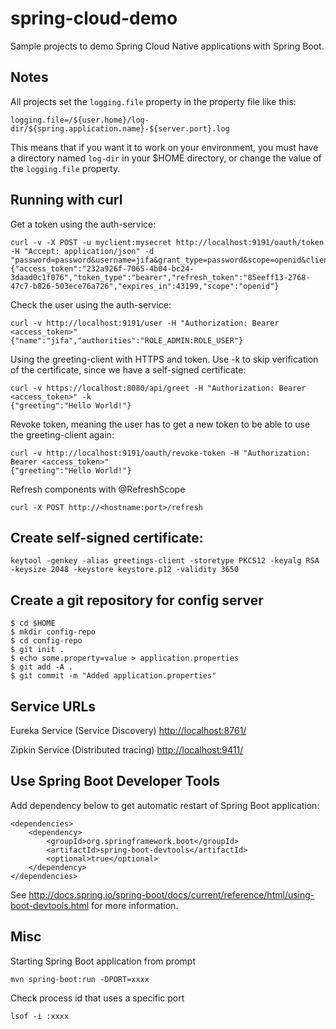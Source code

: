 # spring-cloud-demo

Sample projects to demo Spring Cloud Native applications with Spring Boot.


## Notes

All projects set the `logging.file` property in the property file like this:
```
logging.file=/${user.home}/log-dir/${spring.application.name}-${server.port}.log
```
This means that if you want it to work on your environment, you must have a directory named `log-dir` in your $HOME directory, or change the value of the `logging.file` property.


## Running with curl

Get a token using the auth-service:
```
curl -v -X POST -u myclient:mysecret http://localhost:9191/oauth/token -H "Accept: application/json" -d "password=password&username=jifa&grant_type=password&scope=openid&client_secret=mysecret&client_id=myclient"
{"access_token":"232a926f-7065-4b04-bc24-3daad0c1f076","token_type":"bearer","refresh_token":"85eeff13-2768-47c7-b826-503ece76a726","expires_in":43199,"scope":"openid"}
```

Check the user using the auth-service:
```
curl -v http://localhost:9191/user -H "Authorization: Bearer <access_token>"
{"name":"jifa","authorities":"ROLE_ADMIN:ROLE_USER"}
```

Using the greeting-client with HTTPS and token. Use -k to skip verification of the certificate, since we have a self-signed certificate:
```
curl -v https://localhost:8080/api/greet -H "Authorization: Bearer <access_token>" -k
{"greeting":"Hello World!"}
```

Revoke token, meaning the user has to get a new token to be able to use the greeting-client again:
```
curl -v http://localhost:9191/oauth/revoke-token -H "Authorization: Bearer <access_token>"
{"greeting":"Hello World!"}
```

Refresh components with @RefreshScope
```
curl -X POST http://<hostname:port>/refresh
```


## Create self-signed certificate:

```
keytool -genkey -alias greetings-client -storetype PKCS12 -keyalg RSA -keysize 2048 -keystore keystore.p12 -validity 3650
```
 

## Create a git repository for config server

```
$ cd $HOME
$ mkdir config-repo
$ cd config-repo
$ git init .
$ echo some.property=value > application.properties
$ git add -A .
$ git commit -m "Added application.properties"
```


## Service URLs

Eureka Service (Service Discovery)
<http://localhost:8761/>

Zipkin Service (Distributed tracing)
<http://localhost:9411/>


## Use Spring Boot Developer Tools

Add dependency below to get automatic restart of Spring Boot application:
```
<dependencies>
    <dependency>
        <groupId>org.springframework.boot</groupId>
        <artifactId>spring-boot-devtools</artifactId>
        <optional>true</optional>
    </dependency>
</dependencies>
```

See <http://docs.spring.io/spring-boot/docs/current/reference/html/using-boot-devtools.html> for more information.


## Misc

Starting Spring Boot application from prompt
```
mvn spring-boot:run -DPORT=xxxx
```

Check process id that uses a specific port
```
lsof -i :xxxx
```
